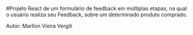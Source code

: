 #Projeto React de um formulário de feedback em múltiplas etapas, na qual
o usuário realiza seu Feedback, sobre um determinado produto comprado.




Autor: Marllon Vieira Vergili
